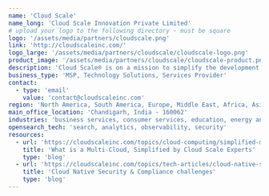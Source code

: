 ```yaml
---
name: 'Cloud Scale'
name_long: 'Cloud Scale Innovation Private Limited'
# upload your logo to the following directory - must be square
logo: '/assets/media/partners/cloudscale.png'
link: 'http://cloudscaleinc.com/'
logo_large: '/assets/media/partners/cloudscale/cloudscale-logo.png'
product_image: '/assets/media/partners/cloudscale/cloudscale-product.png'
description: 'Cloud Scale® is on a mission to simplify the development, deployment, and scaling of complex applications and to bring the full power of multi-cloud to developers and enterprises, everywhere.'
business_type: 'MSP, Technology Solutions, Services Provider'
contact: 
  - type: 'email'
    value: 'contact@cloudscaleinc.com'
region: 'North America, South America, Europe, Middle East, Africa, Asia Pacific, Australia'
main_office_location: 'Chandigarh, India - 160062'
industries: 'business services, consumer services, education, energy and utilities, financial services, healthcare, media and entertainment, public sector, retail, software and technology'
opensearch_tech: 'search, analytics, observability, security'
resources:
  - url: 'https://cloudscaleinc.com/topics/cloud-computing/simplified-multi-cloud-by-cloudscale-experts/'
    title: 'What is a Multi-Cloud, Simplified by Cloud Scale Experts'
    type: 'blog'
  - url: 'https://cloudscaleinc.com/topics/tech-articles/cloud-native-security-and-compliance/'
    title: 'Cloud Native Security & Compliance challenges'
    type: 'blog'
---
```

